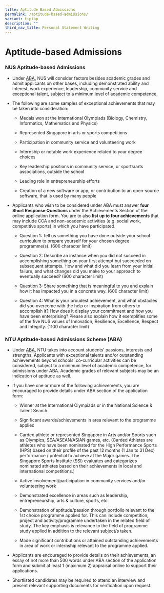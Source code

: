 ```yaml
---
title: Aptitude Based Admissions
permalink: /aptitude-based-admissions/
variant: tiptap
description: ""
third_nav_title: Personal Statement Writing
---
```

<h1>Aptitude-based Admissions</h1>
<h3>NUS Aptitude-based Admissions</h3>
<ul>
<li>
<p>Under <a href="https://www.nus.edu.sg/oam/admissions/aptitude-based-admissions" class="wixui-rich-text__text" rel="noopener noreferrer nofollow" target="_self"><u>ABA</u></a>,
NUS&nbsp;will consider factors besides academic grades and admit applicants
on other bases, including demonstrated ability and interest, work experience,
leadership, community service and exceptional talent, subject to a minimum
level of academic competence.</p>
</li>
<li>
<p>The following are some samples of exceptional achievements that may be
taken into consideration:</p>
<ul data-tight="true" class="tight">
<li>
<p>Medals won at the International Olympiads (Biology, Chemistry, Informatics,
Mathematics and Physics)</p>
</li>
<li>
<p>Represented Singapore in arts or sports competitions</p>
</li>
<li>
<p>Participation in community service and volunteering work</p>
</li>
<li>
<p>Internship or notable work experience related to your degree choices</p>
</li>
<li>
<p>Key leadership positions in community service, or sports/arts associations,
outside the school</p>
</li>
<li>
<p>Leading role in entrepreneurship efforts</p>
</li>
<li>
<p>Creation of a new software or app, or contribution to an open-source software,
that is used by many people</p>
</li>
</ul>
</li>
<li>
<p>Applicants who wish to be considered under ABA must answer <strong>four Short Response Questions</strong> under
the Achievements Section of the online application form. You are to also <strong>list up to four achievements </strong>that
may include CCA and non-academic activities (e.g. social work, competitive
sports) in which you have participated.</p>
<ul>
<li>
<p>Question 1: Tell us something you have done outside your school curriculum
to prepare yourself for your chosen degree programme(s). (600 character
limit)</p>
</li>
<li>
<p>Question 2: Describe an instance when you did not succeed in accomplishing
something on your first attempt but succeeded on subsequent attempts. How
and what did you learn from your initial failure, and what changes did
you make to your approach to eventually succeed? (600 character limit)</p>
</li>
<li>
<p>Question 3: Share something that is meaningful to you and explain how
it has impacted you in a concrete way. (600 character limit)</p>
</li>
<li>
<p>Question 4: What is your proudest achievement, and what obstacles did
you overcome with the help or inspiration from others to accomplish it?
How does it display your commitment and how you have been enterprising?
Please also explain how it exemplifies some of the five NUS values of Innovation,
Resilience, Excellence, Respect and Integrity. (1100 character limit)</p>
</li>
</ul>
</li>
</ul>
<h3>NTU&nbsp;Aptitude-based Admissions Scheme (ABA)</h3>
<ul>
<li>
<p>Under <a href="https://www.ntu.edu.sg/admissions/undergraduate/admission-guide/Aptitude-based-Admissions" class="wixui-rich-text__text" rel="noopener noreferrer nofollow" target="_self"><u>ABA</u></a>,
NTU takes into account students' passions, interests and strengths. Applicants
with exceptional talents and/or outstanding achievements beyond schools’
co-curricular activities can be considered, subject to a minimum level
of academic competence, for admissions under ABA. Academic grades of relevant
subjects may be an indication of aptitude as well.</p>
</li>
<li>
<p>If you have one or more of the following achievements, you are encouraged
to provide details under ABA section of the application form:</p>
<ul>
<li>
<p>Winner at the International Olympiads or in the National Science &amp;
Talent Search</p>
</li>
<li>
<p>Significant awards/achievements in area relevant to the programme applied</p>
</li>
<li>
<p>Carded athlete&nbsp;or represented Singapore in Arts and/or Sports such
as Olympics, SEA/ASEAN/ASIAN games, etc. (Carded Athletes are athletes
who have been nominated for the High Performance Sports (HPS) based on
their profile of the past 12 months (1 Jan to 31 Dec) performance / potential
to achieve at the Major games. The Singapore Sports Institute (SSI) evaluates
and categorizes nominated athletes based on their achievements in local
and international competitions.)</p>
</li>
<li>
<p>Active involvement/participation in community services and/or volunteering
work</p>
</li>
<li>
<p>Demonstrated excellence in areas such as leadership, entrepreneurship,
arts &amp; culture, sports, etc.</p>
</li>
<li>
<p>Demonstration of aptitude/passion through portfolio relevant to the 1st
choice programme applied for. This can include competition, project and
activity/programme undertaken in the related field of study. The key emphasis
is relevance to the field of programme study applied in addition to the
relevant subject/s taken.</p>
</li>
<li>
<p>Made significant contributions or attained outstanding achievements in
area of work or internship relevant to the programme applied.</p>
</li>
</ul>
</li>
<li>
<p>Applicants are encouraged to provide details on their achievements, an
essay of not more than 500 words under ABA section of the application form
and submit at least 1 (maximum 2) appraisal online to support their applications.&nbsp;</p>
</li>
<li>
<p>Shortlisted candidates may be required to attend an interview and present
relevant supporting documents for verification upon request.</p>
</li>
</ul>
<p></p>